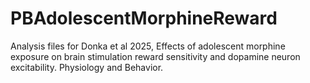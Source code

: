 # PBAdolescentMorphineReward
Analysis files for Donka et al 2025, Effects of adolescent morphine exposure on brain stimulation reward sensitivity and dopamine neuron excitability. Physiology and Behavior.
